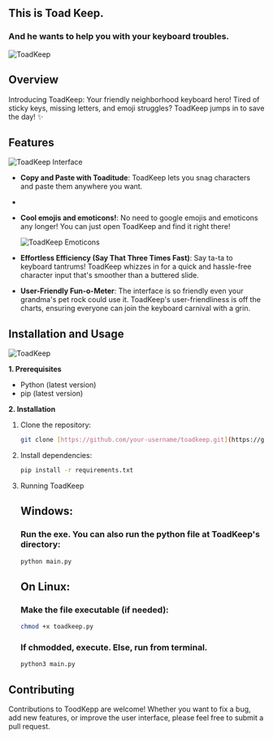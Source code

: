 ## This is Toad Keep.
### And he wants to help you with your keyboard troubles.
![ToadKeep](https://th.bing.com/th/id/OIG1.cZ_xnZsNk710tMo9_WqM?w=270&h=270&c=6&r=0&o=5&pid=ImgGn)

## Overview

Introducing ToadKeep: Your friendly neighborhood keyboard hero! Tired of sticky keys, missing letters, and emoji struggles? ToadKeep jumps in to save the day! ✨

## Features

![ToadKeep Interface](https://i.imgur.com/VooMOWE.png)

- **Copy and Paste with Toaditude**: ToadKeep lets you snag characters and paste them anywhere you want.
- 
- **Cool emojis and emoticons!**: No need to google emojis and emoticons any longer! You can just open ToadKeep and find it right there!
  
  ![ToadKeep Emoticons](https://i.imgur.com/xHHfNlb.png)


- **Effortless Efficiency (Say That Three Times Fast)**: Say ta-ta to keyboard tantrums! ToadKeep whizzes in for a quick and hassle-free character input that's smoother than a buttered slide.

- **User-Friendly Fun-o-Meter**: The interface is so friendly even your grandma's pet rock could use it. ToadKeep's user-friendliness is off the charts, ensuring everyone can join the keyboard carnival with a grin.
## Installation and Usage

![ToadKeep](https://i.imgur.com/a2SLxY3.png)


**1. Prerequisites**

- Python (latest version)
- pip (latest version)

**2. Installation**

1. Clone the repository:
    ```bash
    git clone [https://github.com/your-username/toadkeep.git](https://github.com/your-username/toadkeep.git)
    ```
2. Install dependencies:
    ```bash
    pip install -r requirements.txt
    ```

3. Running ToadKeep
   
    ## Windows:
    ### Run the exe. You can also run the python file at ToadKeep's directory:
    ```bash
    python main.py
    ```
    ## On Linux:
    
    ### Make the file executable (if needed):
    
    ```bash
    chmod +x toadkeep.py
    ```
   ### If chmodded, execute. Else, run from terminal.
    
    ```bash
    python3 main.py
    ```
    
## Contributing

Contributions to ToodKepp are welcome! Whether you want to fix a bug, add new features, or improve the user interface, please feel free to submit a pull request.
